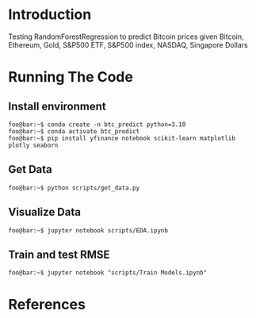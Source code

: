 # Introduction
Testing RandomForestRegression to predict Bitcoin prices given Bitcoin, Ethereum, Gold, S&P500 ETF, S&P500 index, NASDAQ, Singapore Dollars

# Running The Code
## Install environment

```console
foo@bar:~$ conda create -n btc_predict python=3.10
foo@bar:~$ conda activate btc_predict
foo@bar:~$ pip install yfinance notebook scikit-learn matplotlib plotly seaborn
```

## Get Data
```console
foo@bar:~$ python scripts/get_data.py
```

## Visualize Data
```console
foo@bar:~$ jupyter notebook scripts/EDA.ipynb
```

## Train and test RMSE
```console
foo@bar:~$ jupyter notebook "scripts/Train Models.ipynb"
```

# References
